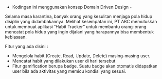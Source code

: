 - Kodingan ini menggunakan konsep Domain Driven Design - 

Selama masa karantina, banyak orang yang kesulitan menjaga pola hidup disiplin yang didambakannya. Melihat kesempatan ini, PT ABC memutuskan untuk membuat aplikasi “Habit Tracker” untuk membantu orang-orang mencatat pola hidup yang ingin dijalani yang harapannya bisa membentuk kebiasaan.

Fitur yang ada disini : 
- Mengelola habit (Create, Read, Update, Delete) masing-masing user.
- Mencatat habit yang dilakukan user di hari tersebut
- Fitur gamification berupa badge. Suatu badge akan otomatis didapatkan user bila ada aktivitas yang memicu kondisi yang sesuai.
